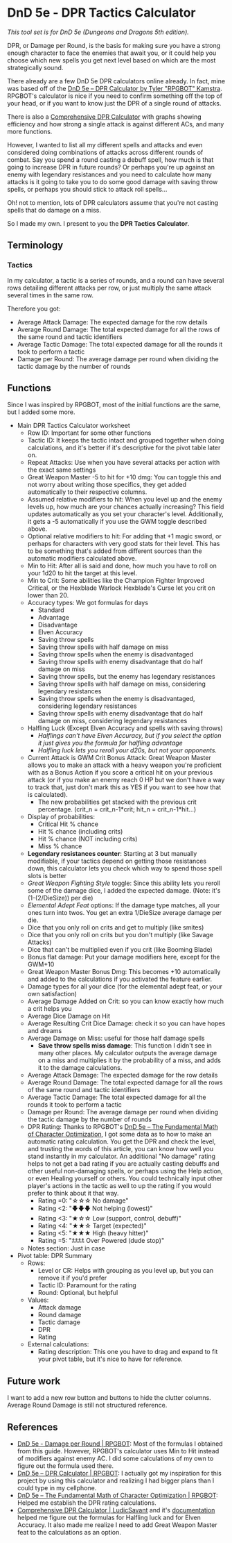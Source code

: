 # DnD 5e - DPR Tactics Calculator

*This tool set is for DnD 5e (Dungeons and Dragons 5th edition).*

DPR, or Damage per Round, is the basis for making sure you have a strong enough character to face the enemies that await you, or it could help you choose which new spells you get next level based on which are the most strategically sound.

There already are a few DnD 5e DPR calculators online already. In fact, mine was based off of the [DnD 5e – DPR Calculator by Tyler "RPGBOT" Kamstra](https://rpgbot.net/dnd5/tools/dpr-calculator/). RPGBOT's calculator is nice if you need to confirm something off the top of your head, or if you want to know just the DPR of a single round of attacks.

There is also a [Comprehensive DPR Calculator](https://forums.giantitp.com/showthread.php?582779-Comprehensive-DPR-Calculator-(v2-0)) with graphs showing efficiency and how strong a single attack is against different ACs, and many more functions.

However, I wanted to list all my different spells and attacks and even considered doing combinations of attacks across different rounds of combat. Say you spend a round casting a debuff spell, how much is that going to increase DPR in future rounds? Or perhaps you're up against an enemy with legendary resistances and you need to calculate how many attacks is it going to take you to do some good damage with saving throw spells, or perhaps you should stick to attack roll spells...

Oh! not to mention, lots of DPR calculators assume that you're not casting spells that do damage on a miss.

So I made my own. I present to you the **DPR Tactics Calculator**.

## Terminology

### Tactics

In my calculator, a tactic is a series of rounds, and a round can have several rows detailing different attacks per row, or just multiply the same attack several times in the same row.

Therefore you got:

- Average Attack Damage: The expected damage for the row details
- Average Round Damage: The total expected damage for all the rows of the same round and tactic identifiers
- Average Tactic Damage: The total expected damage for all the rounds it took to perform a tactic
- Damage per Round: The average damage per round when dividing the tactic damage by the number of rounds

## Functions

Since I was inspired by RPGBOT, most of the initial functions are the same, but I added some more.

- Main DPR Tactics Calculator worksheet
    + Row ID: Important for some other functions
    + Tactic ID: It keeps the tactic intact and grouped together when doing calculations, and it's better if it's descriptive for the pivot table later on.
    + Repeat Attacks: Use when you have several attacks per action with the exact same settings
    + Great Weapon Master -5 to hit for +10 dmg: You can toggle this and not worry about writing those specifics, they get added automatically to their respective columns.
    + Assumed relative modifiers to hit: When you level up and the enemy levels up, how much are your chances actually increasing? This field updates automatically as you set your character's level. Additionally, it gets a -5 automatically if you use the GWM toggle described above.
    + Optional relative modifiers to hit: For adding that +1 magic sword, or perhaps for characters with very good stats for their level. This has to be something that's added from different sources than the automatic modifiers calculated above.
    + Min to Hit: After all is said and done, how much you have to roll on your 1d20 to hit the target at this level.
    + Min to Crit: Some abilities like the Champion Fighter Improved Critical, or the Hexblade Warlock Hexblade's Curse let you crit on lower than 20.
    + Accuracy types: We got formulas for days
        * Standard
        * Advantage
        * Disadvantage
        * Elven Accuracy
        * Saving throw spells
        * Saving throw spells with half damage on miss
        * Saving throw spells when the enemy is disadvantaged
        * Saving throw spells with enemy disadvantage that do half damage on miss
        * Saving throw spells, but the enemy has legendary resistances
        * Saving throw spells with half damage on miss, considering legendary resistances
        * Saving throw spells when the enemy is disadvantaged, considering legendary resistances
        * Saving throw spells with enemy disadvantage that do half damage on miss, considering legendary resistances
    + Halfling Luck (Except Elven Accuracy and spells with saving throws)
        * *Halflings can't have Elven Accuracy, but if you select the option it just gives you the formula for halfling advantage*
        * *Halfling luck lets you reroll your d20s, but not your opponents.*
    + Current Attack is GWM Crit Bonus Attack: Great Weapon Master allows you to make an attack with a heavy weapon you're proficient with as a Bonus Action if you score a critical hit on your previous attack (or if you make an enemy reach 0 HP but we don't have a way to track that, just don't mark this as YES if you want to see how that is calculated).
        * The new probabilities get stacked with the previous crit percentage. (crit_n = crit_n-1\*crit; hit_n = crit_n-1\*hit...)
    + Display of probabilities:
        * Critical Hit % chance
        * Hit % chance (including crits)
        * Hit % chance (NOT including crits)
        * Miss % chance
    + **Legendary resistances counter**: Starting at 3 but manually modifiable, if your tactics depend on getting those resistances down, this calculator lets you check which way to spend those spell slots is better
    + *Great Weapon Fighting Style* toggle: Since this ability lets you reroll some of the damage dice, I added the expected damage. (Note: it's (1-(2/DieSize)) per die)
    + *Elemental Adept Feat* options: If the damage type matches, all your ones turn into twos. You get an extra 1/DieSize average damage per die.
    + Dice that you only roll on crits and get to multiply (like smites)
    + Dice that you only roll on crits but you don't multiply (like Savage Attacks)
    + Dice that can't be multiplied even if you crit (like Booming Blade)
    + Bonus flat damage: Put your damage modifiers here, except for the GWM+10
    + Great Weapon Master Bonus Dmg: This becomes +10 automatically and added to the calculations if you activated the feature earlier.
    + Damage types for all your dice (for the elemental adept feat, or your own satisfaction)
    + Average Damage Added on Crit: so you can know exactly how much a crit helps you
    + Average Dice Damage on Hit
    + Average Resulting Crit Dice Damage: check it so you can have hopes and dreams
    + Average Damage on Miss: useful for those half damage spells
        * **Save throw spells miss damage**: This function I didn't see in many other places. My calculator outputs the average damage on a miss and multiplies it by the probability of a miss, and adds it to the damage calculations.
    + Average Attack Damage: The expected damage for the row details
    + Average Round Damage: The total expected damage for all the rows of the same round and tactic identifiers
    + Average Tactic Damage: The total expected damage for all the rounds it took to perform a tactic
    + Damage per Round: The average damage per round when dividing the tactic damage by the number of rounds
    + DPR Rating: Thanks to RPGBOT's [DnD 5e – The Fundamental Math of Character Optimization](https://rpgbot.net/dnd5/characters/fundamental_math/), I got some data as to how to make an automatic rating calculation. You get the DPR and check the level, and trusting the words of this article, you can know how well you stand instantly in my calculator. An additional "No damage" rating helps to not get a bad rating if you are actually casting debuffs and other useful non-damaging spells, or perhaps using the Help action, or even Healing yourself or others. You could technically input other player's actions in the tactic as well to up the rating if you would prefer to think about it that way.
        * Rating =0: "☆☆☆  No damage"
        * Rating <2: "🡇🡇🡇  Not helping (lowest)"
        * Rating <3: "★☆☆  Low (support, control, debuff)"
        * Rating <4: "★★☆  Target (expected)"
        * Rating <5: "★★★  High (heavy hitter)"
        * Rating =5: "🕱🕱🕱🕱  Over Powered (dude stop)"
    + Notes section: Just in case
- Pivot table: DPR Summary
    + Rows:
        * Level or CR: Helps with grouping as you level up, but you can remove it if you'd prefer
        * Tactic ID: Paramount for the rating
        * Round: Optional, but helpful
    - Values:
        * Attack damage
        * Round damage
        * Tactic damage
        * DPR
        * Rating
    - External calculations:
        + Rating description: This one you have to drag and expand to fit your pivot table, but it's nice to have for reference.


## Future work

I want to add a new row button and buttons to hide the clutter columns.
Average Round Damage is still not structured reference.

## References

- [DnD 5e - Damage per Round | RPGBOT](https://rpgbot.net/dnd5/characters/damage-per-round/): Most of the formulas I obtained from this guide. However, RPGBOT's calculator uses Min to Hit instead of modifiers against enemy AC. I did some calculations of my own to figure out the formula used there.
- [DnD 5e – DPR Calculator | RPGBOT](https://rpgbot.net/dnd5/tools/dpr-calculator/): I actually got my inspiration for this project by using this calculator and realizing I had bigger plans than I could type in my cellphone.
- [DnD 5e – The Fundamental Math of Character Optimization | RPGBOT](https://rpgbot.net/dnd5/characters/fundamental_math/): Helped me establish the DPR rating calculations.
- [Comprehensive DPR Calculator | LudicSavant](https://forums.giantitp.com/showthread.php?582779-Comprehensive-DPR-Calculator-(v2-0)) and it's [documentation](https://docs.google.com/document/u/1/d/11eTMZPPxWXHY0rQEhK1msO-40BcCGrzArSl4GX4CiJE/edit?pli=1) helped me figure out the formulas for Halfling luck and for Elven Accuracy. It also made me realize I need to add Great Weapon Master feat to the calculations as an option.